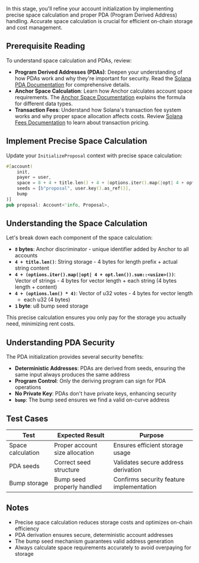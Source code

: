 In this stage, you'll refine your account initialization by implementing precise
space calculation and proper PDA (Program Derived Address) handling. Accurate
space calculation is crucial for efficient on-chain storage and cost management.

## Prerequisite Reading

To understand space calculation and PDAs, review:

- **Program Derived Addresses (PDAs)**: Deepen your understanding of how PDAs
  work and why they're important for security. Read the [Solana PDA
  Documentation](https://solana.com/docs/core/pda) for comprehensive details.
- **Anchor Space Calculation**: Learn how Anchor calculates account space
  requirements. The [Anchor Space
  Documentation](https://www.anchor-lang.com/docs/references/space) explains the
  formula for different data types.
- **Transaction Fees**: Understand how Solana's transaction fee system works and
  why proper space allocation affects costs. Review [Solana Fees
  Documentation](https://solana.com/docs/core/fees) to learn about transaction
  pricing.

## Implement Precise Space Calculation

Update your `InitializeProposal` context with precise space calculation:

```rust
#[account(
    init,
    payer = user,
    space = 8 + 4 + title.len() + 4 + (options.iter().map(|opt| 4 + opt.len()).sum::<usize>()) + 4 + (options.len() * 4) + 1,
    seeds = [b"proposal", user.key().as_ref()],
    bump
)]
pub proposal: Account<'info, Proposal>,
```

## Understanding the Space Calculation

Let's break down each component of the space calculation:

- **`8` bytes**: Anchor discriminator - unique identifier added by Anchor to all
  accounts
- **`4 + title.len()`**: String storage - 4 bytes for length prefix + actual
  string content
- **`4 + (options.iter().map(|opt| 4 + opt.len()).sum::<usize>())`**: Vector of
  strings - 4 bytes for vector length + each string (4 bytes length + content)
- **`4 + (options.len() * 4)`**: Vector of u32 votes - 4 bytes for vector length
  + each u32 (4 bytes)
- **`1` byte**: u8 bump seed storage

This precise calculation ensures you only pay for the storage you actually need,
minimizing rent costs.

## Understanding PDA Security

The PDA initialization provides several security benefits:

- **Deterministic Addresses**: PDAs are derived from seeds, ensuring the same
  input always produces the same address
- **Program Control**: Only the deriving program can sign for PDA operations
- **No Private Key**: PDAs don't have private keys, enhancing security
- **`bump`**: The bump seed ensures we find a valid on-curve address

## Test Cases

| Test | Expected Result | Purpose |
|------|-----------------|---------|
| Space calculation | Proper account size allocation | Ensures efficient storage usage |
| PDA seeds | Correct seed structure | Validates secure address derivation |
| Bump storage | Bump seed properly handled | Confirms security feature implementation |

## Notes

- Precise space calculation reduces storage costs and optimizes on-chain efficiency
- PDA derivation ensures secure, deterministic account addresses
- The bump seed mechanism guarantees valid address generation
- Always calculate space requirements accurately to avoid overpaying for storage
